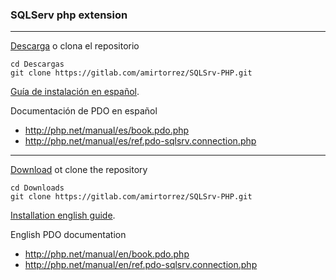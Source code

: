 ### SQLServ php extension
---

[Descarga](https://gitlab.com/amirtorrez/SQLSrv-PHP/-/archive/master/SQLSrv-PHP-master.zip) o clona el repositorio
```
cd Descargas
git clone https://gitlab.com/amirtorrez/SQLSrv-PHP.git
```

[Guía de instalación en español](https://gitlab.com/amirtorrez/SQLSrv-PHP/blob/master/install.[es].md).

Documentación de PDO en español
* http://php.net/manual/es/book.pdo.php
* http://php.net/manual/es/ref.pdo-sqlsrv.connection.php

---

[Download](https://gitlab.com/amirtorrez/SQLSrv-PHP/-/archive/master/SQLSrv-PHP-master.zip) ot clone the repository
```
cd Downloads
git clone https://gitlab.com/amirtorrez/SQLSrv-PHP.git
```

[Installation english guide](https://gitlab.com/amirtorrez/SQLSrv-PHP/blob/master/install.[en].md).


English PDO documentation
* http://php.net/manual/en/book.pdo.php
* http://php.net/manual/en/ref.pdo-sqlsrv.connection.php
